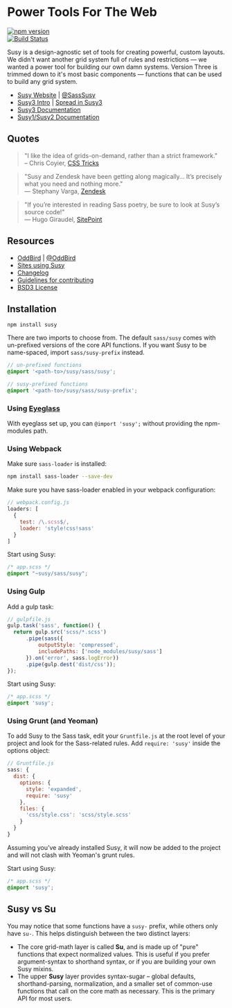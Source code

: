 Power Tools For The Web
=======================

[![npm version](https://badge.fury.io/js/susy.svg)](https://badge.fury.io/js/susy)<br />
[![Build Status](https://travis-ci.org/oddbird/susy.png?branch=master)](https://travis-ci.org/oddbird/susy)


Susy is a design-agnostic set of tools
for creating powerful, custom layouts.
We didn't want another grid system
full of rules and restrictions —
we wanted a power tool
for building our own damn systems.
Version Three is trimmed down to it's most basic components —
functions that can be used to build any grid system.

- [Susy Website](http://oddbird.net/susy/) |
  [@SassSusy](http://twitter.com/sasssusy/)
- [Susy3 Intro](http://oddbird.net/2017/06/28/susy3) |
  [Spread in Susy3](http://oddbird.net/2017/06/13/susy-spread)
- [Susy3 Documentation](http://oddbird.net/susy/docs/)
- [Susy1/Susy2 Documentation](http://susy.readthedocs.io)


Quotes
------

> "I like the idea of grids-on-demand,
> rather than a strict framework."<br />
> – Chris Coyier, [CSS Tricks](http://css-tricks.com/build-web-layouts-easily-susy/)

> "Susy and Zendesk have been getting along magically…
> It’s precisely what you need and nothing more."<br />
> — Stephany Varga, [Zendesk](https://medium.com/zendesk-creative-blog/responsive-a-harrowing-meditation-on-the-brutal-realities-of-web-content-organization-in-5-acts-1d33ce25f062)

> "If you’re interested in reading Sass poetry,
> be sure to look at Susy’s source code!"<br />
> — Hugo Giraudel, [SitePoint](http://www.sitepoint.com/my-favorite-sass-tools/)


Resources
---------

- [OddBird](http://oddbird.net/) | [@OddBird](http://twitter.com/oddbird/)
- [Sites using Susy](http://oddbird.net/susy/sites/)
- [Changelog](https://github.com/oddbird/susy/blob/master/CHANGELOG.md)
- [Guidelines for contributing](https://github.com/oddbird/susy/blob/master/CONTRIBUTING.md)
- [BSD3 License](https://github.com/oddbird/susy/blob/master/LICENSE.txt)


Installation
------------

```
npm install susy
```

There are two imports to choose from.
The default `sass/susy` comes with
un-prefixed versions of the core API functions.
If you want Susy to be name-spaced,
import `sass/susy-prefix` instead.

```scss
// un-prefixed functions
@import '<path-to>/susy/sass/susy';

// susy-prefixed functions
@import '<path-to>/susy/sass/susy-prefix';
```


### Using [Eyeglass](http://eyeglass.rocks/)

With eyeglass set up,
you can `@import 'susy';`
without providing the npm-modules path.


### Using Webpack

Make sure `sass-loader` is installed:

```bash
npm install sass-loader --save-dev
```

Make sure you have sass-loader enabled in your webpack configuration:

```javascript
// webpack.config.js
loaders: [
  {
    test: /\.scss$/,
    loader: 'style!css!sass'
  }
]
```

Start using Susy:

```scss
/* app.scss */
@import "~susy/sass/susy";
```


### Using Gulp

Add a gulp task:

```javascript
// gulpfile.js
gulp.task('sass', function() {
  return gulp.src('scss/*.scss')
      .pipe(sass({
          outputStyle: 'compressed',
          includePaths: ['node_modules/susy/sass']
      }).on('error', sass.logError))
      .pipe(gulp.dest('dist/css'));
});
```

Start using Susy:

```scss
/* app.scss */
@import 'susy';
```

### Using Grunt (and Yeoman)

To add Susy to the Sass task,
edit your `Gruntfile.js` at the root level of your project
and look for the Sass-related rules.
Add `require: 'susy'` inside the options object:

```javascript
// Gruntfile.js
sass: {
  dist: {
    options: {
      style: 'expanded',
      require: 'susy'
    },
    files: {
      'css/style.css': 'scss/style.scss'
    }
  }
}
```

Assuming you’ve already installed Susy,
it will now be added to the project
and will not clash with Yeoman's grunt rules.

Start using Susy:

```scss
/* app.scss */
@import 'susy';
```


Susy vs Su
----------

You may notice that some functions have a `susy-` prefix,
while others only have `su-`.
This helps distinguish between the two distinct layers:

- The core grid-math layer is called **Su**,
  and is made up of "pure" functions
  that expect normalized values.
  This is useful if you prefer argument-syntax to shorthand syntax,
  or if you are building your own Susy mixins.
- The upper **Susy** layer provides syntax-sugar –
  global defaults, shorthand-parsing, normalization,
  and a smaller set of common-use functions
  that call on the core math as necessary.
  This is the primary API for most users.
